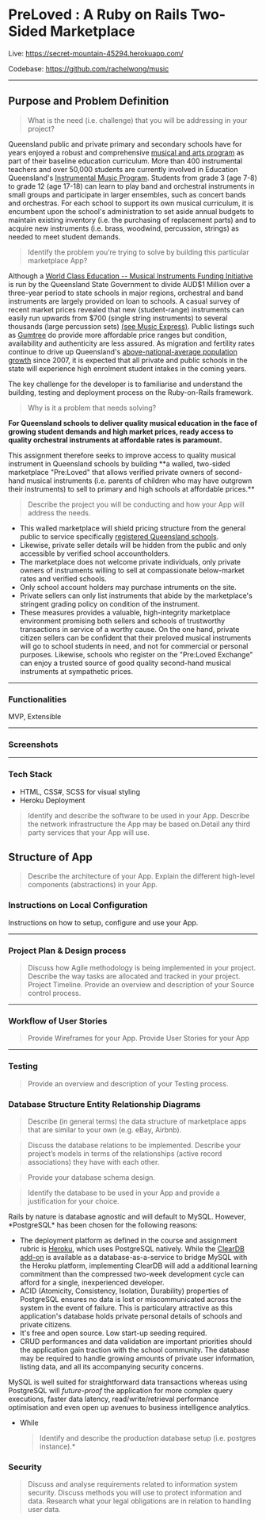 # PreLoved : A Ruby on Rails Two-Sided Marketplace

Live: https://secret-mountain-45294.herokuapp.com/

Codebase: https://github.com/rachelwong/music

---

## Purpose and Problem Definition

> What is the need (i.e. challenge) that you will be addressing in your project?

Queensland public and private primary and secondary schools have for years enjoyed a robust and comprehensive [musical and arts program](https://education.qld.gov.au/parents-and-carers/activities-music-sports/instrumental-music-program) as part of their baseline education curriculum. More than 400 instrumental teachers and over 50,000 students are currently involved in Education Queensland's [Instrumental Music Program](https://education.qld.gov.au/parents-and-carers/activities-music-sports/instrumental-music-program). Students from grade 3 (age 7-8) to grade 12 (age 17-18) can learn to play band and orchestral instruments in small groups and participate in larger ensembles, such as concert bands and orchestras. For each school to support its own musical curriculum, it is encumbent upon the school's administration to set aside annual budgets to maintain existing inventory (i.e. the purchasing of replacement parts) and to acquire new instruments (i.e. brass, woodwind, percussion, strings) as needed to meet student demands.

> Identify the problem you’re trying to solve by building this particular marketplace App?

Although a [World Class Education -- Musical Instruments Funding Initiative](https://education.qld.gov.au/about-us/budgets-funding-grants/grants/state-schools/core-funding/world-class-education-musical-instruments) is run by the Queensland State Government to divide AUD$1 Million over a three-year period to state schools in major regions, orchestral and band instruments are largely provided on loan to schools. A casual survey of recent market prices revealed that new (student-range) instruments can easily run upwards from $700 (single string instruments) to several thousands (large percussion sets) [(see Music Express)](https://musicexpress.com.au/product-category/band-orchestral/cello/?orderby=price). Public listings such as [Gumtree](https://www.gumtree.com.au/s-musical-instruments/brisbane/c18409l3005721) do provide more affordable price ranges but condition, availability and authenticity are less assured. As migration and fertility rates continue to drive up Queensland's [above-national-average population growth](http://www.population.net.au/population-of-queensland/) since 2007, it is expected that all private and public schools in the state will experience high enrolment student intakes in the coming years.

The key challenge for the developer is to familiarise and understand the building, testing and deployment process on the Ruby-on-Rails framework.

> Why is it a problem that needs solving?

**For Queensland schools to deliver quality musical education in the face of growing student demands and high market prices, ready access to quality orchestral instruments at affordable rates is paramount.**

This assignment therefore seeks to improve access to quality musical instrument in Queensland schools by building \*\*a walled, two-sided marketplace "Pre:Loved" that allows verified private owners of second-hand musical instruments (i.e. parents of children who may have outgrown their instruments) to sell to primary and high schools at affordable prices.\*\*

> Describe the project you will be conducting and how your App will address the needs.

- This walled marketplace will shield pricing structure from the general public to service specifically [registered Queensland schools](https://schoolsdirectory.eq.edu.au/).
- Likewise, private seller details will be hidden from the public and only accessible by verified school accountholders.
- The marketplace does not welcome private individuals, only private owners of instruments willing to sell at compassionate below-market rates and verified schools.
- Only school account holders may purchase intruments on the site.
- Private sellers can only list instruments that abide by the marketplace's stringent grading policy on condition of the instrument.
- These measures provides a valuable, high-integrity marketplace environment promising both sellers and schools of trustworthy transactions in service of a worthy cause. On the one hand, private citizen sellers can be confident that their preloved musical instruments will go to school students in need, and not for commercial or personal purposes. Likewise, schools who register on the "Pre:Loved Exchange" can enjoy a trusted source of good quality second-hand musical instruments at sympathetic prices.

---

### Functionalities

MVP, Extensible

---

### Screenshots

---

### Tech Stack

- HTML, CSS#, SCSS for visual styling
- Heroku Deployment

> Identify and describe the software to be used in your App. Describe the network infrastructure the App may be based on.Detail any third party services that your App will use.

## Structure of App

> Describe the architecture of your App. Explain the different high-level components (abstractions) in your App.

### Instructions on Local Configuration

Instructions on how to setup, configure and use your App.

---

### Project Plan & Design process

> Discuss how Agile methodology is being implemented in your project. Describe the way tasks are allocated and tracked in your project. Project Timeline. Provide an overview and description of your Source control process.

---

### Workflow of User Stories

> Provide Wireframes for your App. Provide User Stories for your App

---

### Testing

> Provide an overview and description of your Testing process.

### Database Structure Entity Relationship Diagrams

> Describe (in general terms) the data structure of marketplace apps that are similar to your own (e.g. eBay, Airbnb).

> Discuss the database relations to be implemented. Describe your project’s models in terms of the relationships (active record associations) they have with each other.

> Provide your database schema design.

> Identify the database to be used in your App and provide a justification for your choice.

Rails by nature is database agnostic and will default to MySQL. However, \*PostgreSQL\* has been chosen for the following reasons:

- The deployment platform as defined in the course and assignment rubric is [Heroku](https://heroku.com), which uses PostgreSQL natively. While the [ClearDB add-on](https://devcenter.heroku.com/articles/cleardb) is available as a database-as-a-service to bridge MySQL with the Heroku platform, implementing ClearDB will add a additional learning commitment than the compressed two-week development cycle can afford for a single, inexperienced developer.
- ACID (Atomicity, Consistency, Isolation, Durability) properties of PostgreSQL ensures no data is lost or miscommunicated across the system in the event of failure. This is particulary attractive as this application's database holds private personal details of schools and private citizens.
- It's free and open source. Low start-up seeding required.
- CRUD performances and data validation are important priorities should the application gain traction with the school community. The database may be required to handle growing amounts of private user information, listing data, and all its accompanying security concerns.

MySQL is well suited for straightforward data transactions whereas using PostgreSQL will _future-proof_ the application for more complex query executions, faster data latency, read/write/retrieval performance optimisation and even open up avenues to business intelligence analytics.

- While

  > Identify and describe the production database setup (i.e. postgres instance).\*

### Security

> Discuss and analyse requirements related to information system security. Discuss methods you will use to protect information and data. Research what your legal obligations are in relation to handling user data.
